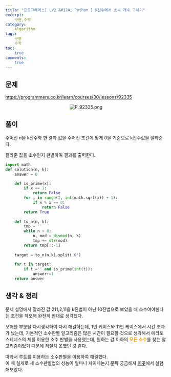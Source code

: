 ```yaml
---
title: "프로그래머스[ LV2 &#124; Python ] k진수에서 소수 개수 구하기"
excerpt: 
    구현,수학
category: 
    Algorithm
tags: 
    구현
    수학
toc: 
    true
comments: 
    true
---
```


<style type = 'text/css'>
    .o{
    font-weight: bold;
    color:orange;
    }
</style>

## 문제  
<https://programmers.co.kr/learn/courses/30/lessons/92335>
<p align = "center"><img alt = "P_92335.png" src = "../../assets/images/programmers/P_92335.png"></p>

## 풀이  
주어진 n을 k진수화 한 결과 값을 주어진 조건에 맞게 0을 기준으로 k진수값을 잘라준다.  

잘라준 값을 소수인지 판별하여 결과를 출력한다.

```python  
import math
def solution(n, k):
    answer = 0

    def is_prime(x):
        if x == 1:
            return False
        for i in range(2, int(math.sqrt(x)) + 1):
            if x % i == 0:
                return False
        return True
                
    def to_n(n, k):
        tmp = ''
        while n > 0:
            n, mod = divmod(n, k)
            tmp += str(mod)
        return tmp[::-1] 
    
    target = to_n(n,k).split('0')
    
    for t in target:
        if t!='' and is_prime(int(t)):
            answer+=1
    return answer
```  
## 생각 & 정리  
문제 설명에서 잘라진 값 211,2,11을 k진법이 아닌 10진법으로 보았을 때 소수여야한다는 조건을 착오해 완전히 반대로 생각했다.  

오해한 부분을 다시생각하여 다시 해결하는데, 1번 케이스와 11번 케이스에서 시간 초과가 났는데, 기본적인 소수판별 알고리즘은 많은 시간이 필요할 것으로 생각해서 에라토스테네스의 체를 이용한 소수 판별을 사용했는데, 원하는 값 이하의 <span class = "o">모든 소수</span>를 찾는 알고리즘이었기 때문에 적절치 못했던 것 같다.  

따라서 루트를 이용하는 소수판별을 이용하여 해결했다.  
이 때 실제로 세 소수판별법의 성능이 얼마나 차이나는지 문뜩 궁금해져 [이곳](https://yeoooo.github.io/algorithm/prime_performance/)에서 실험해보았다.



 